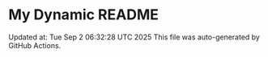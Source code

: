 # My Dynamic README
Updated at: Tue Sep  2 06:32:28 UTC 2025
This file was auto-generated by GitHub Actions.
